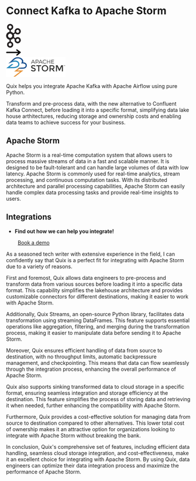 # Connect Kafka to Apache Storm

<div class="connect-images cards blog-grid-card" markdown>
<div>
<img src="../images/kafka_logo.png" width="40px" />
</div>
<div>
<img src="../images/arrow.svg" width="40px" />
</div>
<div>
<img src="./images/apache-storm_1.jpg" />
</div>
</div>

Quix helps you integrate Apache Kafka with Apache Airflow using pure Python.

Transform and pre-process data, with the new alternative to Confluent Kafka Connect, before loading it into a specific format, simplifying data lake house arthitectures, reducing storage and ownership costs and enabling data teams to achieve success for your business.

## Apache Storm

Apache Storm is a real-time computation system that allows users to process massive streams of data in a fast and scalable manner. It is designed to be fault-tolerant and can handle large volumes of data with low latency. Apache Storm is commonly used for real-time analytics, stream processing, and continuous computation tasks. With its distributed architecture and parallel processing capabilities, Apache Storm can easily handle complex data processing tasks and provide real-time insights to users.

## Integrations

<div class="grid cards" markdown>

- __Find out how we can help you integrate!__

    <a class="md-button md-button--primary" href="https://share.hsforms.com/1iW0TmZzKQMChk0lxd_tGiw4yjw2?__hstc=175542013.2303933fbd746c0ac86d9ccbe9bc9100.1728383268831.1729603416735.1729620918855.31&__hssc=175542013.1.1729620918855&__hsfp=2132701734" target="_blank" style="margin:.5rem;">Book a demo</a>

</div>


As a seasoned tech writer with extensive experience in the field, I can confidently say that Quix is a perfect fit for integrating with Apache Storm due to a variety of reasons.

First and foremost, Quix allows data engineers to pre-process and transform data from various sources before loading it into a specific data format. This capability simplifies the lakehouse architecture and provides customizable connectors for different destinations, making it easier to work with Apache Storm.

Additionally, Quix Streams, an open-source Python library, facilitates data transformation using streaming DataFrames. This feature supports essential operations like aggregation, filtering, and merging during the transformation process, making it easier to manipulate data before sending it to Apache Storm.

Moreover, Quix ensures efficient handling of data from source to destination, with no throughput limits, automatic backpressure management, and checkpointing. This means that data can flow seamlessly through the integration process, enhancing the overall performance of Apache Storm.

Quix also supports sinking transformed data to cloud storage in a specific format, ensuring seamless integration and storage efficiency at the destination. This feature simplifies the process of storing data and retrieving it when needed, further enhancing the compatibility with Apache Storm.

Furthermore, Quix provides a cost-effective solution for managing data from source to destination compared to other alternatives. This lower total cost of ownership makes it an attractive option for organizations looking to integrate with Apache Storm without breaking the bank.

In conclusion, Quix's comprehensive set of features, including efficient data handling, seamless cloud storage integration, and cost-effectiveness, make it an excellent choice for integrating with Apache Storm. By using Quix, data engineers can optimize their data integration process and maximize the performance of Apache Storm.

